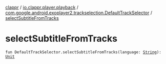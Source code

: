 [clappr](../../index.md) / [io.clappr.player.playback](../index.md) / [com.google.android.exoplayer2.trackselection.DefaultTrackSelector](index.md) / [selectSubtitleFromTracks](./select-subtitle-from-tracks.md)

# selectSubtitleFromTracks

`fun DefaultTrackSelector.selectSubtitleFromTracks(language: `[`String`](https://kotlinlang.org/api/latest/jvm/stdlib/kotlin/-string/index.html)`): `[`Unit`](https://kotlinlang.org/api/latest/jvm/stdlib/kotlin/-unit/index.html)